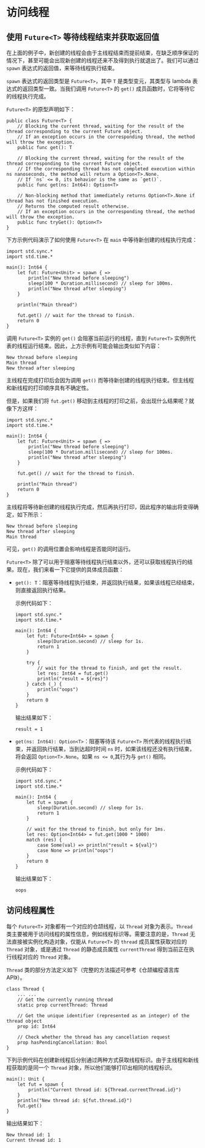 # 访问线程

## 使用 `Future<T>` 等待线程结束并获取返回值

在上面的例子中，新创建的线程会由于主线程结束而提前结束，在缺乏顺序保证的情况下，甚至可能会出现新创建的线程还来不及得到执行就退出了。我们可以通过 `spawn` 表达式的返回值，来等待线程执行结束。

`spawn` 表达式的返回类型是 `Future<T>`，其中 `T` 是类型变元，其类型与 lambda 表达式的返回类型一致。当我们调用 `Future<T>` 的 `get()` 成员函数时，它将等待它的线程执行完成。

`Future<T>` 的原型声明如下：

```cangjie
public class Future<T> {
    // Blocking the current thread, waiting for the result of the thread corresponding to the current Future object.
    // If an exception occurs in the corresponding thread, the method will throw the exception.
    public func get(): T

    // Blocking the current thread, waiting for the result of the thread corresponding to the current Future object.
    // If the corresponding thread has not completed execution within ns nanoseconds, the method will return a Option<T>.None.
    // If `ns` <= 0, its behavior is the same as `get()`.
    public func get(ns: Int64): Option<T>

    // Non-blocking method that immediately returns Option<T>.None if thread has not finished execution.
    // Returns the computed result otherwise.
    // If an exception occurs in the corresponding thread, the method will throw the exception.
    public func tryGet(): Option<T>
}
```

下方示例代码演示了如何使用 `Future<T>` 在 `main` 中等待新创建的线程执行完成：

```cangjie
import std.sync.*
import std.time.*

main(): Int64 {
    let fut: Future<Unit> = spawn { =>
        println("New thread before sleeping")
        sleep(100 * Duration.millisecond) // sleep for 100ms.
        println("New thread after sleeping")
    }

    println("Main thread")

    fut.get() // wait for the thread to finish.
    return 0
}
```

调用 `Future<T>` 实例的 `get()` 会阻塞当前运行的线程，直到 `Future<T>` 实例所代表的线程运行结束。因此，上方示例有可能会输出类似如下内容：

```text
New thread before sleeping
Main thread
New thread after sleeping
```

主线程在完成打印后会因为调用 `get()` 而等待新创建的线程执行结束。但主线程和新线程的打印顺序具有不确定性。

但是，如果我们将 `fut.get()` 移动到主线程的打印之前，会出现什么结果呢？就像下方这样：

<!-- verify -->

```cangjie
import std.sync.*
import std.time.*

main(): Int64 {
    let fut: Future<Unit> = spawn { =>
        println("New thread before sleeping")
        sleep(100 * Duration.millisecond) // sleep for 100ms.
        println("New thread after sleeping")
    }

    fut.get() // wait for the thread to finish.

    println("Main thread")
    return 0
}
```

主线程将等待新创建的线程执行完成，然后再执行打印，因此程序的输出将变得确定，如下所示：

```text
New thread before sleeping
New thread after sleeping
Main thread
```

可见，`get()` 的调用位置会影响线程是否能同时运行。

`Future<T>` 除了可以用于阻塞等待线程执行结束以外，还可以获取线程执行的结果。现在，我们来看一下它提供的具体成员函数：

- `get(): T`：阻塞等待线程执行结束，并返回执行结果，如果该线程已经结束，则直接返回执行结果。

  示例代码如下：

    <!-- verify -->

    ```cangjie
    import std.sync.*
    import std.time.*

    main(): Int64 {
        let fut: Future<Int64> = spawn {
            sleep(Duration.second) // sleep for 1s.
            return 1
        }

        try {
            // wait for the thread to finish, and get the result.
            let res: Int64 = fut.get()
            println("result = ${res}")
        } catch (_) {
            println("oops")
        }
        return 0
    }
    ```

  输出结果如下：

    ```text
    result = 1
    ```

- `get(ns: Int64): Option<T>`：阻塞等待该 `Future<T>` 所代表的线程执行结束，并返回执行结果，当到达超时时间 `ns` 时，如果该线程还没有执行结束，将会返回 `Option<T>.None`。如果 `ns <= 0`,其行为与 `get()` 相同。

  示例代码如下：

    <!-- verify -->

    ```cangjie
    import std.sync.*
    import std.time.*

    main(): Int64 {
        let fut = spawn {
            sleep(Duration.second) // sleep for 1s.
            return 1
        }

        // wait for the thread to finish, but only for 1ms.
        let res: Option<Int64> = fut.get(1000 * 1000)
        match (res) {
            case Some(val) => println("result = ${val}")
            case None => println("oops")
        }
        return 0
    }
    ```

  输出结果如下：

    ```text
    oops
    ```

## 访问线程属性

每个 `Future<T>` 对象都有一个对应的仓颉线程，以 `Thread` 对象为表示。`Thread` 类主要被用于访问线程的属性信息，例如线程标识等。需要注意的是，`Thread` 无法直接被实例化构造对象，仅能从 `Future<T>` 的 `thread` 成员属性获取对应的 `Thread` 对象，或是通过 `Thread` 的静态成员属性 `currentThread` 得到当前正在执行线程对应的 `Thread` 对象。

`Thread` 类的部分方法定义如下（完整的方法描述可参考《仓颉编程语言库 API》）。

```cangjie
class Thread {
    ... ...
    // Get the currently running thread
    static prop currentThread: Thread

    // Get the unique identifier (represented as an integer) of the thread object
    prop id: Int64

    // Check whether the thread has any cancellation request
    prop hasPendingCancellation: Bool
}
```

下列示例代码在创建新线程后分别通过两种方式获取线程标识。由于主线程和新线程获取的是同一个 `Thread` 对象，所以他们能够打印出相同的线程标识。

```cangjie
main(): Unit {
    let fut = spawn {
        println("Current thread id: ${Thread.currentThread.id}")
    }
    println("New thread id: ${fut.thread.id}")
    fut.get()
}
```

输出结果如下：

```text
New thread id: 1
Current thread id: 1
```
